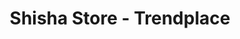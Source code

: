 ---
title: "Shisha Store - Trendplace"
url: /villingen-schwenningen/shisha-store-trendplace/
shop: Wasserpfeife
---